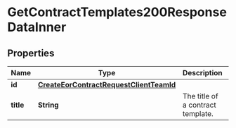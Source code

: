 

# GetContractTemplates200ResponseDataInner


## Properties

| Name | Type | Description | Notes |
|------------ | ------------- | ------------- | -------------|
|**id** | [**CreateEorContractRequestClientTeamId**](CreateEorContractRequestClientTeamId.md) |  |  |
|**title** | **String** | The title of a contract template. |  |



